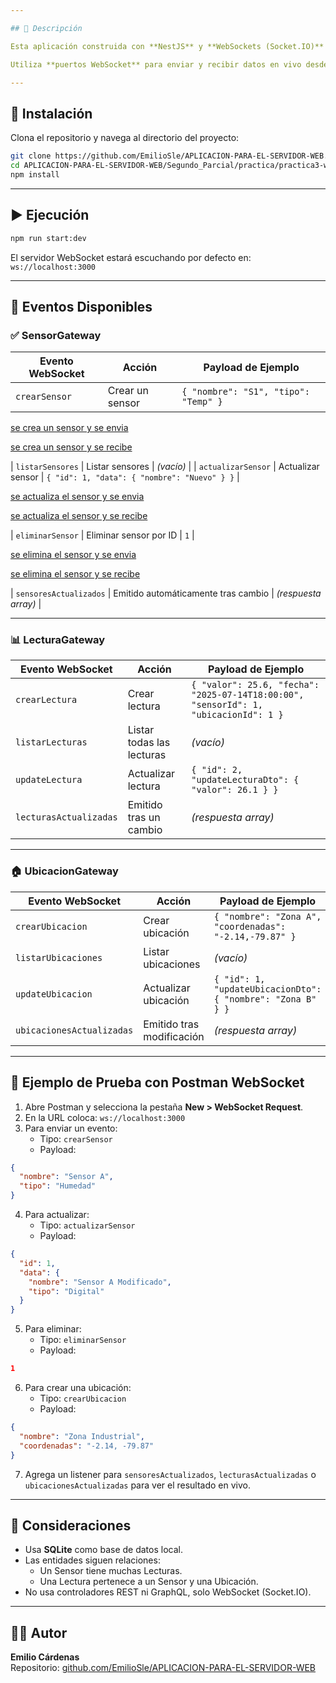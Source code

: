 ```yaml
---

## 📌 Descripción

Esta aplicación construida con **NestJS** y **WebSockets (Socket.IO)** permite gestionar en tiempo real entidades de **Sensores**, **Lecturas** y **Ubicaciones**.

Utiliza **puertos WebSocket** para enviar y recibir datos en vivo desde clientes compatibles, como Postman o apps frontend.

---
```


## 🚀 Instalación

Clona el repositorio y navega al directorio del proyecto:

```bash
git clone https://github.com/EmilioSle/APLICACION-PARA-EL-SERVIDOR-WEB.git
cd APLICACION-PARA-EL-SERVIDOR-WEB/Segundo_Parcial/practica/practica3-websocket
npm install
```

---

## ▶️ Ejecución

```bash
npm run start:dev
```

El servidor WebSocket estará escuchando por defecto en:\
`ws://localhost:3000`

---

## 🔌 Eventos Disponibles

### ✅ SensorGateway

| Evento WebSocket       | Acción                              | Payload de Ejemplo                           |
| ---------------------- | ----------------------------------- | -------------------------------------------- |
| `crearSensor`          | Crear un sensor                     | `{ "nombre": "S1", "tipo": "Temp" }`         |


[se crea un sensor y se envia](../practica3-websocket/Image/SensorCrear_Enviar.png)


[se crea un sensor y se recibe](../practica3-websocket/Image/SensorCrear_Recibe.png)


| `listarSensores`       | Listar sensores                     | *(vacío)*                                    |
| `actualizarSensor`     | Actualizar sensor                   | `{ "id": 1, "data": { "nombre": "Nuevo" } }` |


[se actualiza el sensor y se envia](../practica3-websocket/Image/SensorActualizar_Enviar.png)


[se actualiza el sensor y se recibe](../practica3-websocket/Image/SensorActualizar_Recibe.png)


| `eliminarSensor`       | Eliminar sensor por ID              | `1`                                          |


[se elimina el sensor y se envia](../practica3-websocket/Image/SensorEliminado_Enviar.png)


[se elimina el sensor y se recibe](../practica3-websocket/Image/SensorEliminado_Recibe.png)


| `sensoresActualizados` | Emitido automáticamente tras cambio | *(respuesta array)*                          |

---

### 📊 LecturaGateway

| Evento WebSocket       | Acción                    | Payload de Ejemplo                                                                   |
| ---------------------- | ------------------------- | ------------------------------------------------------------------------------------ |
| `crearLectura`         | Crear lectura             | `{ "valor": 25.6, "fecha": "2025-07-14T18:00:00", "sensorId": 1, "ubicacionId": 1 }` |
| `listarLecturas`       | Listar todas las lecturas | *(vacío)*                                                                            |
| `updateLectura`        | Actualizar lectura        | `{ "id": 2, "updateLecturaDto": { "valor": 26.1 } }`                                 |
| `lecturasActualizadas` | Emitido tras un cambio    | *(respuesta array)*                                                                  |

---

### 🏠 UbicacionGateway

| Evento WebSocket          | Acción                    | Payload de Ejemplo                                          |
| ------------------------- | ------------------------- | ----------------------------------------------------------- |
| `crearUbicacion`          | Crear ubicación           | `{ "nombre": "Zona A", "coordenadas": "-2.14,-79.87" }`     |
| `listarUbicaciones`       | Listar ubicaciones        | *(vacío)*                                                   |
| `updateUbicacion`         | Actualizar ubicación      | `{ "id": 1, "updateUbicacionDto": { "nombre": "Zona B" } }` |
| `ubicacionesActualizadas` | Emitido tras modificación | *(respuesta array)*                                         |

---

## 📢 Ejemplo de Prueba con Postman WebSocket

1. Abre Postman y selecciona la pestaña **New > WebSocket Request**.
2. En la URL coloca: `ws://localhost:3000`
3. Para enviar un evento:
   - Tipo: `crearSensor`
   - Payload:

```json
{
  "nombre": "Sensor A",
  "tipo": "Humedad"
}
```

4. Para actualizar:
   - Tipo: `actualizarSensor`
   - Payload:

```json
{
  "id": 1,
  "data": {
    "nombre": "Sensor A Modificado",
    "tipo": "Digital"
  }
}
```

5. Para eliminar:
   - Tipo: `eliminarSensor`
   - Payload:

```json
1
```

6. Para crear una ubicación:
   - Tipo: `crearUbicacion`
   - Payload:

```json
{
  "nombre": "Zona Industrial",
  "coordenadas": "-2.14, -79.87"
}
```

7. Agrega un listener para `sensoresActualizados`, `lecturasActualizadas` o `ubicacionesActualizadas` para ver el resultado en vivo.

---

## 📅 Consideraciones

- Usa **SQLite** como base de datos local.
- Las entidades siguen relaciones:
  - Un Sensor tiene muchas Lecturas.
  - Una Lectura pertenece a un Sensor y una Ubicación.
- No usa controladores REST ni GraphQL, solo WebSocket (Socket.IO).

---

## 👨‍💼 Autor

**Emilio Cárdenas**\
Repositorio: [github.com/EmilioSle/APLICACION-PARA-EL-SERVIDOR-WEB](https://github.com/EmilioSle/APLICACION-PARA-EL-SERVIDOR-WEB)
